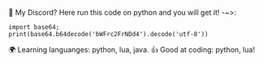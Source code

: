 💬 My Discord? Here run this code on python and you will get it! -~>:
```
import base64; 
print(base64.b64decode('bWFrc2FrNDd4').decode('utf-8'))
```

🌍 Learning languanges: python, lua, java.
👍 Good at coding: python, lua!
